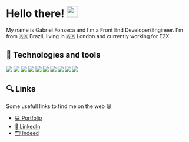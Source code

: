 # Hello there! <img src="https://raw.githubusercontent.com/MartinHeinz/MartinHeinz/master/wave.gif" width="30px">
My name is Gabriel Fonseca and I'm a Front End Developer/Engineer. I'm from 🇧🇷 Brazil, living in 🇬🇧 London and currently working for E2X.

## 🔧 Technologies and tools
![](https://img.shields.io/badge/OS-macOS-informational?style=flat&logo=Apple&logoColor=white&color=999999)
![](https://img.shields.io/badge/Editor-Visual%20Code-informational?style=flat&logo=Visual%20Studio%20Code&logoColor=white&color=007ACC)
![](https://img.shields.io/badge/Code-React-informational?style=flat&logo=React&logoColor=white&color=61DAFB)
![](https://img.shields.io/badge/Code-JavaScript-informational?style=flat&logo=JavaScript&logoColor=white&color=F7DF1E)
![](https://img.shields.io/badge/Code-Sass-informational?style=flat&logo=Sass&logoColor=white&color=CC6699)
![](https://img.shields.io/badge/Code-CSS-informational?style=flat&logo=CSS%20Wizardry&logoColor=white&color=F43059)
![](https://img.shields.io/badge/Code-HTML-informational?style=flat&logo=HTML%205&logoColor=white&color=E34F26)
![](https://img.shields.io/badge/Code-Gulp-informational?style=flat&logo=gulp%205&logoColor=white&color=CF4647)
![](https://img.shields.io/badge/Code-Gatsby-informational?style=flat&logo=Gatsby%205&logoColor=white&color=663399)
![](https://img.shields.io/badge/Tools-MongoDB-informational?style=flat&logo=MongoDB%205&logoColor=white&color=47A248)

<!-- ## 	📈 Github Stats
![Gabs's github stats](https://github-readme-stats.vercel.app/api?username=supersonicgabs&count_private=true&show_icons=true&theme=dracula)
<!-- <img align="center" src="https://github-readme-stats.vercel.app/api/github-readme-stats/?username=supersonicgabs&count_private=true&theme=dracula" /> -->
<!-- <img align="center" src="https://github-readme-stats.vercel.app/api/top-langs/?username=supersonicgabs&theme=dracula" /> --> 

## 	🔍 Links
Some usefull links to find me on the web 😄
- [💻  Portfolio](https://gabrielfonseca.dev.br/)
- [💼  LinkedIn](https://gabrielfonseca.dev.br/)
- [🗂️  Indeed](https://www.linkedin.com/in/gabriel-fonseca-coutinho/)


<!--
**supersonicgabs/supersonicgabs** is a ✨ _special_ ✨ repository because its `README.md` (this file) appears on your GitHub profile.

Here are some ideas to get you started:
- 🇬🇧 Currently living
- 👨🏻‍💻 Front End Developer/Engineer
- 🔭 Currently working on E2X
- ✌🏻 Beatles fan
- 🌱 I’m currently learning ...
- 👯 I’m looking to collaborate on ...
- 🤔 I’m looking for help with ...
- 💬 Ask me about ...
- 📫 How to reach me: ...
- 😄 Pronouns: ...
- ⚡ Fun fact: ...
-->
